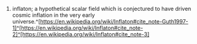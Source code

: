 1. inflaton; a hypothetical scalar field which is conjectured to have driven cosmic inflation in the very early universe.^[https://en.wikipedia.org/wiki/Inflaton#cite_note-Guth1997-1]^[https://en.wikipedia.org/wiki/Inflaton#cite_note-2]^[https://en.wikipedia.org/wiki/Inflaton#cite_note-3]